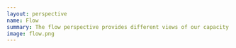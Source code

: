 ```yaml
---
layout: perspective
name: Flow
summary: The flow perspective provides different views of our capacity by visualizing the flow in terms of CFD, Throughput and lead times.
image: flow.png
---
```

